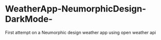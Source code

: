 # WeatherApp-NeumorphicDesign-DarkMode-
First attempt on a Neumorphic design weather app using open weather api
